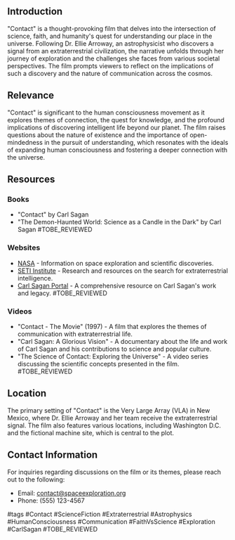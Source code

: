 ## Introduction
"Contact" is a thought-provoking film that delves into the intersection of science, faith, and humanity's quest for understanding our place in the universe. Following Dr. Ellie Arroway, an astrophysicist who discovers a signal from an extraterrestrial civilization, the narrative unfolds through her journey of exploration and the challenges she faces from various societal perspectives. The film prompts viewers to reflect on the implications of such a discovery and the nature of communication across the cosmos.

## Relevance
"Contact" is significant to the human consciousness movement as it explores themes of connection, the quest for knowledge, and the profound implications of discovering intelligent life beyond our planet. The film raises questions about the nature of existence and the importance of open-mindedness in the pursuit of understanding, which resonates with the ideals of expanding human consciousness and fostering a deeper connection with the universe.

## Resources

### Books
- "Contact" by Carl Sagan
- "The Demon-Haunted World: Science as a Candle in the Dark" by Carl Sagan #TOBE_REVIEWED

### Websites
- [NASA](https://www.nasa.gov) - Information on space exploration and scientific discoveries.
- [SETI Institute](https://www.seti.org) - Research and resources on the search for extraterrestrial intelligence.
- [Carl Sagan Portal](https://www.carlsagan.com) - A comprehensive resource on Carl Sagan's work and legacy. #TOBE_REVIEWED

### Videos
- "Contact - The Movie" (1997) - A film that explores the themes of communication with extraterrestrial life.
- "Carl Sagan: A Glorious Vision" - A documentary about the life and work of Carl Sagan and his contributions to science and popular culture.
- "The Science of Contact: Exploring the Universe" - A video series discussing the scientific concepts presented in the film. #TOBE_REVIEWED

## Location
The primary setting of "Contact" is the Very Large Array (VLA) in New Mexico, where Dr. Ellie Arroway and her team receive the extraterrestrial signal. The film also features various locations, including Washington D.C. and the fictional machine site, which is central to the plot.

## Contact Information
For inquiries regarding discussions on the film or its themes, please reach out to the following:

- Email: contact@spaceexploration.org
- Phone: (555) 123-4567

#tags 
#Contact #ScienceFiction #Extraterrestrial #Astrophysics #HumanConsciousness #Communication #FaithVsScience #Exploration #CarlSagan #TOBE_REVIEWED
